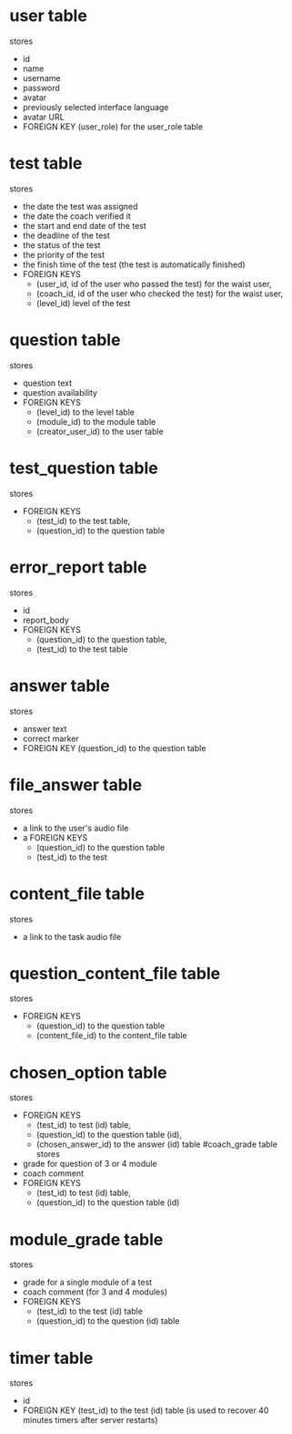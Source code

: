 # user table
stores
* id
* name
* username
* password
* avatar
* previously selected interface language
* avatar URL
* FOREIGN KEY (user_role) for the user_role table
# test table
stores
* the date the test was assigned
* the date the coach verified it
* the start and end date of the test
* the deadline of the test
* the status of the test
* the priority of the test
* the finish time of the test (the test is automatically finished)  
* FOREIGN KEYS 
  * (user_id, id of the user who passed the test) for the waist user,
  * (coach_id, id of the user who checked the test) for the waist user,
  * (level_id) level of the test
# question table
stores
* question text
* question availability
* FOREIGN KEYS
    * (level_id) to the level table
    * (module_id) to the module table
    * (creator_user_id) to the user table
# test_question table
stores
* FOREIGN KEYS
    * (test_id) to the test table,
    * (question_id) to the question table
# error_report table
stores
* id
* report_body
* FOREIGN KEYS
   * (question_id) to the question table,
   * (test_id) to the test table
# answer table
stores
* answer text
* correct marker
* FOREIGN KEY (question_id) to the question table
# file_answer table
stores
* a link to the user's audio file
* a FOREIGN KEYS
  * (question_id) to the question table
  * (test_id) to the test 
# content_file table
stores
* a link to the task audio file
# question_content_file table
stores
* FOREIGN KEYS
  * (question_id) to the question table
  * (content_file_id) to the content_file table
# chosen_option table
stores
* FOREIGN KEYS
    * (test_id) to test (id) table,
    * (question_id) to the question table (id),
    * (chosen_answer_id) to the answer (id) table
#coach_grade table
stores
* grade for question of 3 or 4 module
* coach comment  
* FOREIGN KEYS
  * (test_id) to test (id) table,
  * (question_id) to the question table (id)
# module_grade table
stores
* grade for a single module of a test
* coach comment (for 3 and 4 modules)  
* FOREIGN KEYS
  * (test_id) to the test (id) table
  * (question_id) to the question (id) table
# timer table
stores
* id
* FOREIGN KEY (test_id) to the test (id) table (is used to recover 40 minutes timers after server restarts)
